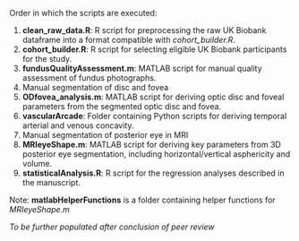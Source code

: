 

Order in which the scripts are executed: 
1. **clean_raw_data.R**: R script for preprocessing the raw UK Biobank dataframe into a format compatible with *cohort_builder.R*.
2. **cohort_builder.R**: R script for selecting eligible UK Biobank participants for the study.
3. **fundusQualityAssessment.m**: MATLAB script for manual quality assessment of fundus photographs.
4. Manual segmentation of disc and fovea
5. **ODfovea_analysis.m**: MATLAB script for deriving optic disc and foveal parameters from the segmented optic disc and fovea.
6. **vascularArcade**: Folder containing Python scripts for deriving temporal arterial and venous concavity.
7. Manual segmentation of posterior eye in MRI
8. **MRIeyeShape.m**: MATLAB script for deriving key parameters from 3D posterior eye segmentation, including horizontal/vertical asphericity and volume.
9. **statisticalAnalysis.R**: R script for the regression analyses described in the manuscript.

Note: **matlabHelperFunctions** is a folder containing helper functions for *MRIeyeShape.m* 

*To be further populated after conclusion of peer review*
